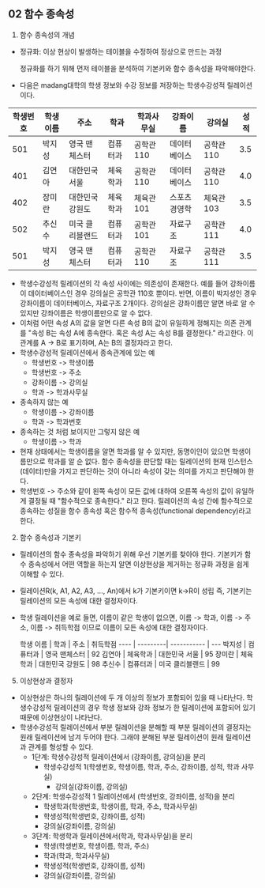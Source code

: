 ## 02 함수 종속성
1. 함수 종속성의 개념
- 정규화: 이상 현상이 발생하는 테이블을 수정하여 정상으로 만드는 과정

    정규화를 하기 위해 먼저 테이블을 분석하여 기본키와 함수 종속성을 파악해야한다.
- 다음은 madang대학의 학생 정보와 수강 정보를 저장하는 학생수강성적 릴레이션이다.

학생번호 | 학생이름  | 주소 | 학과 | 학과사무실 | 강좌이름 | 강의실 | 성적
--------|----------|----- |------|-----------|---------|--------|----
501     |  박지성   | 영국 맨체스터     | 컴퓨터과 | 공학관 110     | 데이터베이스  | 공학관 110 | 3.5
401     |  김연아   |대한민국 서울      |  체육학과 | 공학관 110    | 데이터베이스  | 공학관 110 | 4.0
402     |  장미란   |대한민국 강원도    | 체육학과 |  체육관 101    | 스포츠경영학  | 체육관 103 | 3.5
502     |  추신수   | 미국 클리블랜드   | 컴퓨터과 |  공학관 101    | 자료구조      | 공학관 111 | 4.0
501     |  박지성   |  영국 맨체스터    | 컴퓨터과|  공학관 110     | 자료구조      | 공학관 111 | 3.5

- 학생수강성적 릴레이션의 각 속성 사이에는 의존성이 존재한다. 예를 들어 강좌이름이 데이터베이스인 경우
강의실은 공학관 110호 뿐이다. 반면, 이름이 박지성인 경우 강좌이름이 데이터베이스, 자료구조 2개이다.
강의실은 강좌이름만 알면 바로 알 수 있지만 강좌이름은 학생이름만으로 알 수 없다.
- 이처럼 어떤 속성 A의 값을 알면 다른 속성 B의 값이 유일하게 정해지는 의존 관계를 "속성 B는 속성 A에 종속한다. 혹은 속성 A는 속성 B를 결정한다." 라고한다. 이 관계를 A -> B로 표기하며, A는 B의 결정자라고 한다.
- 학생수강성적 릴레이션에서 종속관계에 있는 예
    - 학생번호 -> 학생이름
    - 학생번호 -> 주소
    - 강좌이름 -> 강의실
    - 학과 -> 학과사무실
- 종속하지 않는 예
    - 학생이름 -> 강좌이름
    - 학과 -> 학과번호
- 종속하는 것 처럼 보이지만 그렇지 않은 예
    - 학생이름 -> 학과
- 현재 상태에서는 학생이름을 알면 학과를 알 수 있지만, 동명이인이 있으면 학생이름만으로 학과를 알 순 없다.
함수 종속성을 판단할 때는 릴레이션의 현재 인스턴스(데이터)만을 가지고 판단하는 것이 아니라 속성이 갖는 의미를 가지고 판단해야 한다.
- 학생번호 -> 주소와 같이 왼쪽 속성이 모든 값에 대하여 오른쪽 속성의 값이 유일하게 결정될 때 "함수적으로 종속한다." 라고 한다. 릴레이션의 속성 간에 함수적으로 종속하는 성질을 함수 종속성 혹은 함수적 종속성(functional dependency)라고 한다.

2. 함수 종속성과 기본키
- 릴레이션의 함수 종속성을 파악하기 위해 우선 기본키를 찾아야 한다. 기본키가 함수 종속성에서 어떤 역할을 하는지 알면 이상현상을 제거하는 정규화 과정을 쉽게 이해할 수 있다.
- 릴레이션R(k, A1, A2, A3, ..., An)에서 k가 기본키이면 k->R이 성립 즉, 기본키는 릴레이션의 모든 속성에 대한 결정자이다.
- 학생 릴레이션을 예로 들면, 이름이 같은 학생이 없으면, 이름 -> 학과, 이름 -> 주소, 이름 -> 취득학점 이므로
이름이 모든 속성에 대한 결정자이다.

    학생
    이름  |  학과     | 주소           | 취득학점
    ----  | ---------| -----------    | ---
    박지성 | 컴퓨터과 | 영국 맨체스터    | 92
    김연아 | 체육학과 | 대한민국 서울    | 95
    장미란 | 체육학과 | 대한민국 강원도  | 98
    추신수 | 컴퓨터과 | 미국 클리블랜드  | 99

5. 이상현상과 결정자
- 이상현상은 하나의 릴레이션에 두 개 이상의 정보가 포함되어 있을 때 나타난다. 학생수강성적 릴레이션의 경우
학생 정보와 강좌 정보가 한 릴레이션에 포함되어 있기 때문에 이상현상이 나타난다.
- 학생수강성적 릴레이션에서 부분 릴레이션을 분해할 때 부분 릴레이션의 결정자는 원래 릴레이션에 남겨 두어야 한다. 그래야 분해된 부분 릴레이션이 원래 릴레이션과 관계를 형성할 수 있다.
    - 1단계: 학생수강성적 릴레이션에서 (강좌이름, 강의실)을 분리
        - 학생수강성적 1(학생번호, 학생이름, 학과, 주소, 강좌이름, 성적, 학과 사무실)
            - 강의실(강좌이름, 강의실)
    - 2단계: 학생수강성적 1 릴레이션에서 (학생번호, 강좌이름, 성적)을 분리
        - 학생학과(학생번호, 학생이름, 학과, 주소, 학과사무실)
        - 학생성적(학생번호, 강좌이름, 성적)
        - 강의실(강좌이름, 강의실)
    - 3단계: 학생학과 릴레이션에서(학과, 학과사무실)을 분리
        - 학생(학생번호, 학생이름, 학과, 주소)
        - 학과(학과, 학과사무실)
        - 학생성적(학생번호, 강좌이름, 성적)
        - 강의실(강좌이름, 강의실)